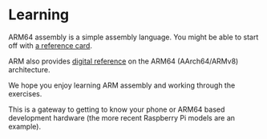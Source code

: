 # Learning

ARM64 assembly is a simple assembly language.
You might be able to start off with [a reference card][reference-card].

ARM also provides [digital reference][official-reference] on the ARM64 (AArch64/ARMv8) architecture.

We hope you enjoy learning ARM assembly and working through the exercises.

This is a gateway to getting to know your phone or ARM64 based development hardware (the more recent Raspberry Pi models are an example).

[reference-card]: https://courses.cs.washington.edu/courses/cse469/19wi/arm64.pdf
[official-reference]: https://developer.arm.com/documentation
